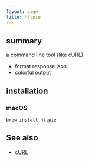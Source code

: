 ```yaml
---
layout: page
title: httpie
---
```


## summary

a command line tool (like cURL)

- format response json
- colorful output

## installation

### macOS

```
brew install httpie
```

## See also

- [cURL](/curl.html)